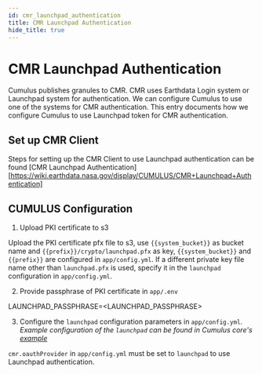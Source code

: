 ```yaml
---
id: cmr_launchpad_authentication
title: CMR Launchpad Authentication
hide_title: true
---
```


# CMR Launchpad Authentication
Cumulus publishes granules to CMR.  CMR uses Earthdata Login system or Launchpad system for authentication. We can configure Cumulus to use one of the systems for CMR authentication.  This entry documents how we configure Cumulus to use Launchpad token for CMR authentication.

## Set up CMR Client

Steps for setting up the CMR Client to use Launchpad authentication can be found [CMR Launchpad Authentication] [https://wiki.earthdata.nasa.gov/display/CUMULUS/CMR+Launchpad+Authentication]

## CUMULUS Configuration

1. Upload PKI certificate to s3

Upload the PKI certificate pfx file to s3, use `{{system_bucket}}` as bucket name and `{{prefix}}/crypto/launchpad.pfx` as key, `{{system_bucket}}` and `{{prefix}}` are configured in `app/config.yml`. If a different private key file name other than `launchpad.pfx` is used, specify it in the `launchpad` configuration in `app/config.yml`.

2. Provide passphrase of PKI certificate in `app/.env`

LAUNCHPAD_PASSPHRASE=<LAUNCHPAD_PASSPHRASE>

3. Configure the `launchpad` configuration parameters in `app/config.yml`. _Example configuration of the `launchpad` can be found in Cumulus core's [example](https://github.com/nasa/cumulus/blob/master/example/app/config.yml)_

`cmr.oauthProvider` in `app/config.yml` must be set to `launchpad` to use Launchpad authentication.
